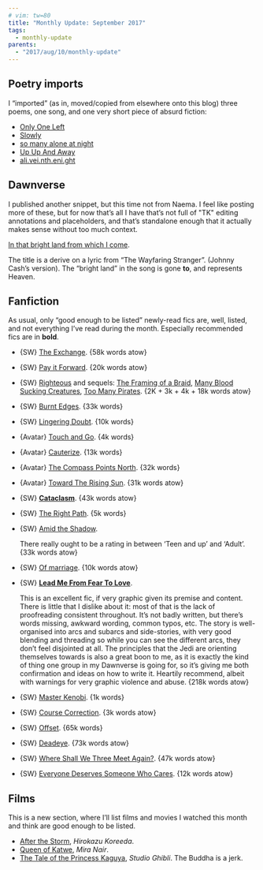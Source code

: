 ```yaml
---
# vim: tw=80
title: "Monthly Update: September 2017"
tags:
  - monthly-update
parents:
  - "2017/aug/10/monthly-update"
---
```


## Poetry imports

I “imported” (as in, moved/copied from elsewhere onto this blog) three poems,
one song, and one very short piece of absurd fiction:

- [Only One Left](https://blog.passcod.name/2009/jul/28/only-one-left)
- [Slowly](https://blog.passcod.name/2013/nov/24/slowly)
- [so many alone at night](https://blog.passcod.name/2014/aug/16/so-many-alone-at-night)
- [Up Up And Away](https://blog.passcod.name/2014/feb/08/up-up-and-away)
- [ali.vei.nth.eni.ght](https://blog.passcod.name/2015/jan/10/alive-in-the-night)

## Dawnverse

I published another snippet, but this time not from Naema. I feel like posting
more of these, but for now that’s all I have that’s not full of "TK" editing
annotations and placeholders, and that’s standalone enough that it actually
makes sense without too much context.

[In that bright land from which I come](http://archiveofourown.org/works/11809908).

The title is a derive on a lyric from “The Wayfaring Stranger”. (Johnny Cash’s
version). The “bright land” in the song is gone **to**, and represents Heaven.

## Fanfiction

As usual, only “good enough to be listed” newly-read fics are, well, listed, and
not everything I’ve read during the month. Especially recommended fics are in
**bold**.

 - {SW} [The Exchange](https://archiveofourown.org/works/8911009). {58k words atow}
 - {SW} [Pay it Forward](https://archiveofourown.org/works/9470711). {20k words atow}
 - {SW} [Righteous](https://archiveofourown.org/works/8362984) and sequels: [The Framing of a Braid](https://archiveofourown.org/works/9212000), [Many Blood Sucking Creatures](https://archiveofourown.org/works/10676829), [Too Many Pirates](https://archiveofourown.org/works/11086128). {2K + 3k + 4k + 18k words atow}
 - {SW} [Burnt Edges](https://archiveofourown.org/works/2536406). {33k words}
 - {SW} [Lingering Doubt](https://archiveofourown.org/works/11786151). {10k words}
 - {Avatar} [Touch and Go](https://archiveofourown.org/works/240250). {4k words}
 - {Avatar} [Cauterize](https://archiveofourown.org/works/240262). {13k words}
 - {Avatar} [The Compass Points North](https://archiveofourown.org/works/240279). {32k words}
 - {Avatar} [Toward The Rising Sun](https://archiveofourown.org/works/240285). {31k words atow}
 - {SW} **[Cataclasm](https://archiveofourown.org/works/10803201)**. {43k words atow}
 - {SW} [The Right Path](https://archiveofourown.org/works/5571483). {5k words}

 - {SW} [Amid the Shadow](https://archiveofourown.org/works/10756650).

   There really ought to be a rating in between ‘Teen and up’ and ‘Adult’.
   {33k words atow}

 - {SW} [Of marriage](https://archiveofourown.org/works/8451358). {10k words atow}

 - {SW} **[Lead Me From Fear To Love](https://archiveofourown.org/works/7394932)**.

   This is an excellent fic, if very graphic given its premise and content.
   There is little that I dislike about it: most of that is the lack of
   proofreading consistent throughout. It’s not badly written, but there’s words
   missing, awkward wording, common typos, etc. The story is well-organised into
   arcs and subarcs and side-stories, with very good blending and threading so
   while you can see the different arcs, they don’t feel disjointed at all. The
   principles that the Jedi are orienting themselves towards is also a great
   boon to me, as it is exactly the kind of thing one group in my Dawnverse is
   going for, so it’s giving me both confirmation and ideas on how to write it.
   Heartily recommend, albeit with warnings for very graphic violence and abuse.
   {218k words atow}

 - {SW} [Master Kenobi](https://archiveofourown.org/works/8828086). {1k words}
 - {SW} [Course Correction](https://archiveofourown.org/works/8339320). {3k words atow}
 - {SW} [Offset](https://archiveofourown.org/works/7735549). {65k words}
 - {SW} [Deadeye](https://archiveofourown.org/works/5621677). {73k words atow}
 - {SW} [Where Shall We Three Meet Again?](https://archiveofourown.org/works/7490736). {47k words atow}
 - {SW} [Everyone Deserves Someone Who Cares](https://archiveofourown.org/works/6029284). {12k words atow}

## Films

This is a new section, where I’ll list films and movies I watched this month and
think are good enough to be listed.

 - [After the Storm](https://en.wikipedia.org/wiki/After_the_Storm_(2016_film)),
   _Hirokazu Koreeda_.
 - [Queen of Katwe](https://en.wikipedia.org/wiki/Queen_of_Katwe), _Mira Nair_.
 - [The Tale of the Princess Kaguya](https://en.wikipedia.org/wiki/The_Tale_of_the_Princess_Kaguya),
   _Studio Ghibli_. The Buddha is a jerk.
